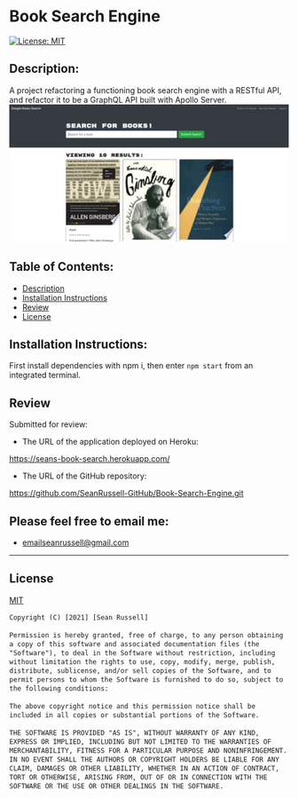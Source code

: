 # Book Search Engine
  [![License: MIT](https://img.shields.io/badge/License-MIT-yellow.svg)](https://opensource.org/licenses/MIT)
## Description:
 A project refactoring a functioning book search engine with a RESTful API, and refactor it to be a GraphQL API built with Apollo Server.
        <img src="client\public\book-search-pic.PNG">
## Table of Contents:
* [Description](#description)
* [Installation Instructions](#installation-instructions)
* [Review](#review)
* [License](#license)
 
     
##  Installation Instructions:
 First install dependencies with npm i, then enter `npm start` from an integrated terminal.

 
## Review

Submitted for review:

* The URL of the application deployed on Heroku:

https://seans-book-search.herokuapp.com/

* The URL of the GitHub repository:

https://github.com/SeanRussell-GitHub/Book-Search-Engine.git


Please feel free to email me:
---
* [emailseanrussell@gmail.com](mailto:emailseanrussell@gmail.com)

---
## License
 
 [MIT](https://opensource.org/licenses/MIT)
  
    Copyright (C) [2021] [Sean Russell]

    Permission is hereby granted, free of charge, to any person obtaining a copy of this software and associated documentation files (the "Software"), to deal in the Software without restriction, including without limitation the rights to use, copy, modify, merge, publish, distribute, sublicense, and/or sell copies of the Software, and to permit persons to whom the Software is furnished to do so, subject to the following conditions:

    The above copyright notice and this permission notice shall be included in all copies or substantial portions of the Software.
    
    THE SOFTWARE IS PROVIDED "AS IS", WITHOUT WARRANTY OF ANY KIND, EXPRESS OR IMPLIED, INCLUDING BUT NOT LIMITED TO THE WARRANTIES OF MERCHANTABILITY, FITNESS FOR A PARTICULAR PURPOSE AND NONINFRINGEMENT. IN NO EVENT SHALL THE AUTHORS OR COPYRIGHT HOLDERS BE LIABLE FOR ANY CLAIM, DAMAGES OR OTHER LIABILITY, WHETHER IN AN ACTION OF CONTRACT, TORT OR OTHERWISE, ARISING FROM, OUT OF OR IN CONNECTION WITH THE SOFTWARE OR THE USE OR OTHER DEALINGS IN THE SOFTWARE.
    
 